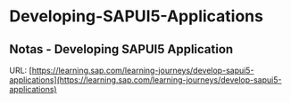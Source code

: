 # Developing-SAPUI5-Applications

## Notas - Developing SAPUI5 Application

URL: 
[https://learning.sap.com/learning-journeys/develop-sapui5-applications](https://learning.sap.com/learning-journeys/develop-sapui5-applications)